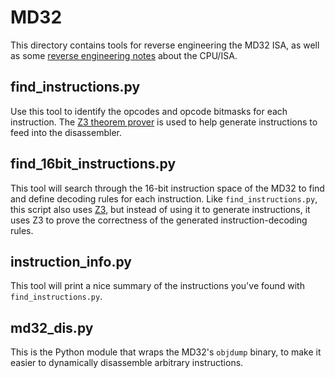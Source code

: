 # MD32

This directory contains tools for reverse engineering the MD32 ISA, as well as
some [reverse engineering notes][notes] about the CPU/ISA.


## find_instructions.py

Use this tool to identify the opcodes and opcode bitmasks for each
instruction. The [Z3 theorem prover][z3] is used to help generate instructions
to feed into the disassembler.


## find_16bit_instructions.py

This tool will search through the 16-bit instruction space of the MD32 to find
and define decoding rules for each instruction. Like `find_instructions.py`,
this script also uses [Z3][z3], but instead of using it to generate
instructions, it uses Z3 to prove the correctness of the generated
instruction-decoding rules.


## instruction_info.py

This tool will print a nice summary of the instructions you've found with
`find_instructions.py`.


## md32_dis.py

This is the Python module that wraps the MD32's `objdump` binary, to make it
easier to dynamically disassemble arbitrary instructions.


[notes]: Notes.md
[z3]: https://github.com/Z3Prover/z3

